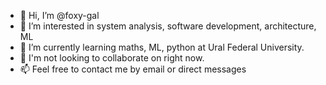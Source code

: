 - 👋 Hi, I’m @foxy-gal
- 👀 I’m interested in system analysis, software development, architecture, ML
- 🌱 I’m currently learning maths, ML, python at Ural Federal University.
- 💞️ I'm not looking to collaborate on right now.
- 📫 Feel free to contact me by email or direct messages

<!---
foxy-gal/foxy-gal is a ✨ special ✨ repository because its `README.md` (this file) appears on your GitHub profile.
You can click the Preview link to take a look at your changes.
--->
